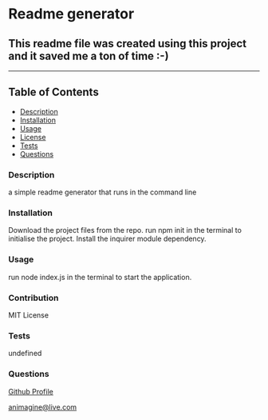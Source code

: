 # Readme generator 
## This readme file was created using this project and it saved me a ton of time :-) 
  ----

  ## Table of Contents
  - [Description](#description)
  - [Installation](#installation)
  - [Usage](#usage)
  - [License](#license)
  - [Tests](#tests)
  - [Questions](#questions)

  ### Description
  a simple readme generator that runs in the command line

  ### Installation
  Download the project files from the repo. run npm init in the terminal to initialise the project. Install the inquirer module dependency. 

  ### Usage
  run node index.js in the terminal to start the application.

  ### Contribution
  MIT License

  ### Tests
  undefined

  ### Questions
  [Github Profile](https://github.com/animagine)
  
  animagine@live.com
